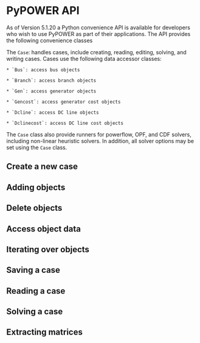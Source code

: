 # PyPOWER API

As of Version 5.1.20 a Python convenience API is available for developers who wish to use PyPOWER as part of their applications.  The API provides the following convenience classes

The `Case`: handles cases, include creating, reading, editing, solving, and writing cases. Cases use the following data accessor classes:

    * `Bus`: access bus objects

    * `Branch`: access branch objects

    * `Gen`: access generator objects

    * `Gencost`: access generator cost objects

    * `Dcline`: access DC line objects

    * `Dclinecost`: access DC line cost objects

The `Case` class also provide runners for powerflow, OPF, and CDF solvers, including non-linear heuristic solvers.  In addition, all solver options may be set using the `Case` class.

## Create a new case

## Adding objects

## Delete objects

## Access object data

## Iterating over objects

## Saving a case

## Reading a case

## Solving a case

## Extracting matrices
